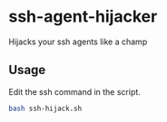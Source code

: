 # ssh-agent-hijacker
Hijacks your ssh agents like a champ

## Usage
Edit the ssh command in the script.
```bash
bash ssh-hijack.sh
```
